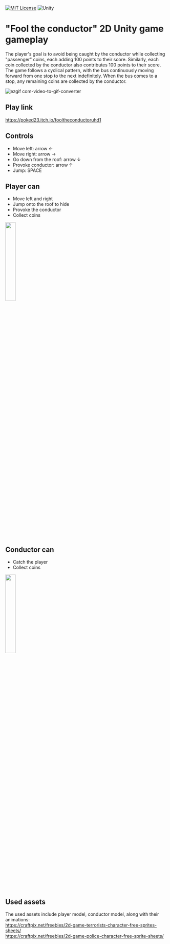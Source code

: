 
[![MIT License](https://img.shields.io/badge/License-MIT-green.svg)](https://choosealicense.com/licenses/mit/)
![Unity](https://img.shields.io/badge/unity-%23000000.svg?style=for-the-badge&logo=unity&logoColor=white)


# "Fool the conductor" 2D Unity game gameplay

The player's goal is to avoid being caught by the conductor while collecting "passenger" coins, each adding 100 points to their score. Similarly, each coin collected by the conductor also contributes 100 points to their score. The game follows a cyclical pattern, with the bus continuously moving forward from one stop to the next indefinitely. When the bus comes to a stop, any remaining coins are collected by the conductor.



![ezgif com-video-to-gif-converter](https://github.com/xshevtsov/test/assets/79197893/2b3ab57f-f2ae-4118-9086-8b2e8c861a67)



## Play link
https://poked23.itch.io/fooltheconductoruhd1


## Controls
- Move left: arrow &#8592;
- Move right: arrow &#8594;
- Go down from the roof: arrow &#8595;
- Provoke conductor: arrow &#8593;
- Jump: SPACE



## Player can

- Move left and right
- Jump onto the roof to hide
- Provoke the conductor
- Collect coins

<img src="https://github.com/xshevtsov/unity_2d_game/assets/79197893/4f968c12-73a3-4b39-a7f7-70d24d02a73b" width=25% height=25%>


## Conductor can

- Catch the player
- Collect coins

<img src="https://github.com/xshevtsov/unity_2d_game/assets/79197893/3c30c779-ad7a-41bc-880e-d66036afa4db" width=25% height=25%>



## Used assets

The used assets include player model, conductor model, along with their animations: <br>
https://craftpix.net/freebies/2d-game-terrorists-character-free-sprites-sheets/ <br>
https://craftpix.net/freebies/2d-game-police-character-free-sprite-sheets/
